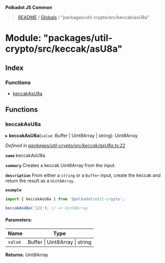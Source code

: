 **Polkadot JS Common**

> [README](../README.md) / [Globals](../globals.md) / "packages/util-crypto/src/keccak/asU8a"

# Module: "packages/util-crypto/src/keccak/asU8a"

## Index

### Functions

* [keccakAsU8a](_packages_util_crypto_src_keccak_asu8a_.md#keccakasu8a)

## Functions

### keccakAsU8a

▸ **keccakAsU8a**(`value`: Buffer \| Uint8Array \| string): Uint8Array

*Defined in [packages/util-crypto/src/keccak/asU8a.ts:22](https://github.com/polkadot-js/common/blob/c366e637/packages/util-crypto/src/keccak/asU8a.ts#L22)*

**`name`** keccakAsU8a

**`summary`** Creates a keccak Uint8Array from the input.

**`description`** 
From either a `string` or a `Buffer` input, create the keccak and return the result as a `Uint8Array`.

**`example`** 
<BR>

```javascript
import { keccakAsU8a } from '@polkadot/util-crypto';

keccakAsU8a('123'); // => Uint8Array
```

#### Parameters:

Name | Type |
------ | ------ |
`value` | Buffer \| Uint8Array \| string |

**Returns:** Uint8Array
